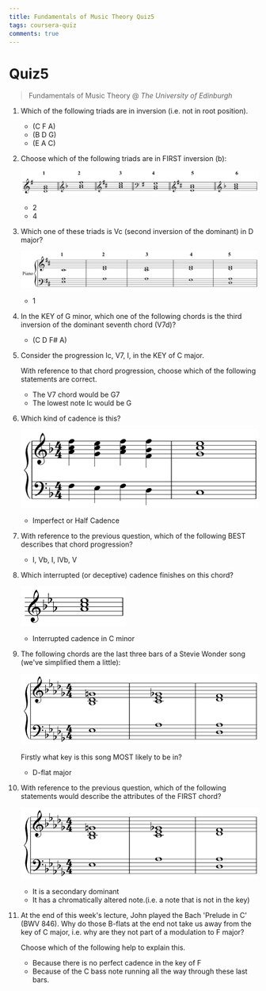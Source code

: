 ```yaml
---
title: Fundamentals of Music Theory Quiz5
tags: coursera-quiz
comments: true
---
```

# Quiz5
> Fundamentals of Music Theory @ *The University of Edinburgh*


1. Which of the following triads are in inversion (i.e. not in root position).

   - (C F A)
   - (B D G)
   - (E A C)

2. Choose which of the following triads are in FIRST inversion (b):

   ![2](/assets/img/fomt/2.png)

   - 2
   - 4

3. Which one of these triads is Vc (second inversion of the dominant) in D major? 

   ![3](/assets/img/fomt/3.png)

   - 1

4. In the KEY of G minor, which one of the following chords is the third inversion of the dominant seventh chord (V7d)?

   - (C D F# A)

5. Consider the progression Ic, V7, I, in the KEY of C major.

    With reference to that chord progression, choose which of the following statements are correct.

   - The V7 chord would be G7
   - The lowest note lc would be G

6. Which kind of cadence is this?

   ![6](/assets/img/fomt/6.png)

   - Imperfect or Half Cadence

7. With reference to the previous question, which of the following BEST describes that chord progression?

   - I, Vb, I, IVb, V

8. Which interrupted (or deceptive) cadence finishes on this chord?

   ![8](/assets/img/fomt/8.png)

   - Interrupted cadence in C  minor

9. The following chords are the last three bars of a Stevie Wonder song (we've simplified them a little): 

   ![9](/assets/img/fomt/9.png)

   Firstly what key is this song MOST likely to be in?

   - D-flat major

10. With reference to the previous question, which of the following statements would describe the attributes of the FIRST chord?

    ![10](/assets/img/fomt/10.png)

    - It is a secondary dominant
    - It has a chromatically altered note.(i.e.  a note that is not in the key)

11. At the end of this week's lecture, John played the Bach 'Prelude in C' (BWV 846). Why do those B-flats at the end not take us away from the key of C major, i.e. why are they not part of a modulation to F major?

    Choose which of the following help to explain this.

    - Because there is no perfect cadence in the key of F
    - Because of the C bass note running all the way through these last bars.